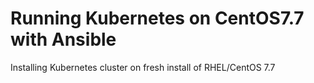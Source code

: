 # Running Kubernetes on CentOS7.7 with Ansible
Installing Kubernetes cluster on fresh install of RHEL/CentOS 7.7

